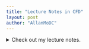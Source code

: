 ```yaml
---
title: "Lecture Notes in CFD"
layout: post
author: "AllanMoDC"
---
```

<details>
<summary markdown="span">Check out my lecture notes.</summary>
<p>
<iframe src="https://allanmodc.github.io/cfd" onload='javascript:(function(o){o.style.height=o.contentWindow.document.body.scrollHeight+"px";}(this));'  style="height:100%;width:100%;border:none;" frameborder="0" scrolling="no"></iframe>
</p>
</details>
